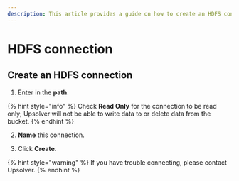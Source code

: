 ```yaml
---
description: This article provides a guide on how to create an HDFS connection in Upsolver.
---
```


# HDFS connection

## Create an HDFS connection

1. Enter in the **path**.

{% hint style="info" %}
Check **Read Only** for the connection to be read only; Upsolver will not be able to write data to or delete data from the bucket.
{% endhint %}

2. **Name** this connection.

3. Click **Create**.

{% hint style="warning" %}
If you have trouble connecting, please contact Upsolver.
{% endhint %}



